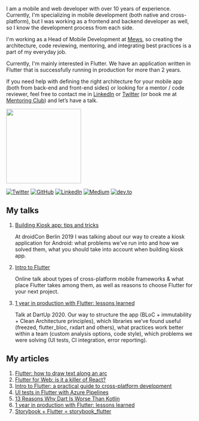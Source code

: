 I am a mobile and web developer with over 10 years of experience. Currently, I'm specializing in mobile development
(both native and cross-platform), but I was working as a frontend and backend developer as well, so I know the
development process from each side.

I'm working as a Head of Mobile Development at [Mews](https://github.com/mewsSystems/developers), so creating the
architecture, code reviewing, mentoring, and integrating best practices is a part of my everyday job.

Currently, I'm mainly interested in Flutter. We have an application written in Flutter that is successfully running in
production for more than 2 years.

If you need help with defining the right architecture for your mobile app (both from back-end and front-end sides) or
looking for a mentor / code reviewer, feel free to contact me in [LinkedIn](https://www.linkedin.com/in/ookamikb/)
or [Twitter](https://twitter.com/ookami_kb) (or book me at [Mentoring Club](https://www.mentoring-club.com/the-mentors/kirill-bubochkin)) and let’s have a talk.

<a href="https://openbadgefactory.com/v1/assertion/a7eef54185868b5d0e6e9f82cb908f5bfe4707cf"><img src="https://openbadgefactory.com/v1/badge/_/QUDMAPa5Y0a2EB.png?event=R0JN2Ia200a42L" width="200px"></a>

[![Twitter](https://img.shields.io/twitter/follow/ookami_kb?label=Twitter&style=social)](https://twitter.com/ookami_kb)
[![GitHub](https://img.shields.io/github/followers/ookami-kb?label=GitHub&style=social)](https://github.com/ookami-kb/)
[![LinkedIn](https://img.shields.io/static/v1?logo=linkedin&message=LinkedIn&color=0077B5&label=)](https://www.linkedin.com/in/ookamikb/)
[![Medium](https://img.shields.io/static/v1?logo=medium&message=Medium&color=000&label=)](https://ookamikb.medium.com)
[![dev.to](https://img.shields.io/static/v1?logo=dev.to&message=dev.to&color=000&label=)](https://dev.to/ookamikb)

## My talks

1. [Building Kiosk app: tips and tricks](https://www.droidcon.com/media-detail?video=353079956)

   At droidCon Berlin 2019 I was talking about our way to create a kiosk application for Android: what problems we've
   run into and how we solved them, what you should take into account when building kiosk app.
2. [Intro to Flutter](https://youtu.be/P1SLlW-kIp4)

   Online talk about types of cross-platform mobile frameworks & what place Flutter takes among them, as well as reasons
   to choose Flutter for your next project.
3. [1 year in production with Flutter: lessons learned](https://youtu.be/ARP5AozTplw)

   Talk at DartUp 2020. Our way to structure the app (BLoC + immutability + Clean Architecture principles), which
   libraries we’ve found useful (freezed, flutter_bloc, rxdart and others), what practices work better within a team
   (custom analysis options, code style), which problems we were solving (UI tests, CI integration, error reporting).

## My articles

1. [Flutter: how to draw text along an arc](https://medium.com/mews-devs/flutter-how-to-draw-text-along-an-arc-840d5501db69)
2. [Flutter for Web: is it a killer of React?](https://medium.com/mews-devs/flutter-for-web-is-it-a-killer-of-react-3d590fb8f4c5)
3. [Intro to Flutter: a practical guide to cross-platform development](https://medium.com/mews-devs/intro-to-flutter-a-practical-guide-to-cross-platform-development-937d4fafba0)
4. [UI tests in Flutter with Azure Pipelines](https://medium.com/flutter-community/ui-tests-in-flutter-with-azure-pipelines-c86dea44a0c2)
5. [13 Reasons Why Dart Is Worse Than Kotlin](https://medium.com/swlh/13-reasons-why-dart-is-worse-than-kotlin-9d315301528f)
6. [1 year in production with Flutter: lessons learned](https://medium.com/mews-devs/1-year-in-production-with-flutter-lessons-learned-5de86723c5df)
7. [Storybook + Flutter = storybook_flutter](https://medium.com/flutter-community/storybook-flutter-storybook-flutter-7fbe23a8188a)
